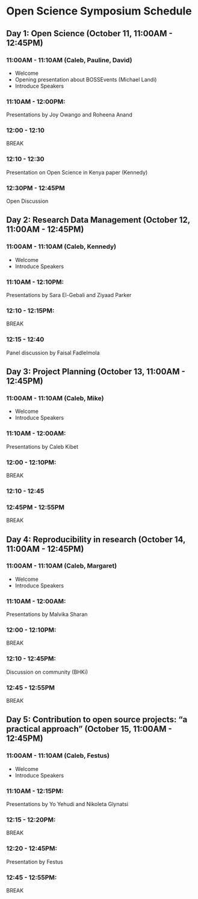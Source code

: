 # Open Science Symposium Schedule

## Day 1: Open Science (October 11, 11:00AM - 12:45PM)
### 11:00AM - 11:10AM (Caleb, Pauline, David)
* Welcome
* Opening presentation about BOSSEvents (Michael Landi)
* Introduce Speakers

### 11:10AM - 12:00PM: 
Presentations by Joy Owango and Roheena Anand

### 12:00 - 12:10 
BREAK

### 12:10 - 12:30
Presentation on Open Science in Kenya paper (Kennedy)

### 12:30PM - 12:45PM
Open Discussion


## Day 2: Research Data Management (October 12, 11:00AM - 12:45PM)
### 11:00AM - 11:10AM (Caleb, Kennedy)
* Welcome
* Introduce Speakers

### 11:10AM - 12:10PM: 
Presentations by Sara El-Gebali and Ziyaad Parker 

### 12:10 - 12:15PM:
BREAK

### 12:15 - 12:40
Panel discussion by Faisal Fadlelmola


## Day 3: Project Planning (October 13, 11:00AM - 12:45PM)
### 11:00AM - 11:10AM (Caleb, Mike)
* Welcome
* Introduce Speakers

### 11:10AM - 12:00AM: 
Presentations by Caleb Kibet

### 12:00 - 12:10PM:
BREAK

### 12:10 - 12:45

### 12:45PM - 12:55PM
BREAK


## Day 4: Reproducibility in research (October 14, 11:00AM - 12:45PM)
### 11:00AM - 11:10AM (Caleb, Margaret)
* Welcome
* Introduce Speakers

### 11:10AM - 12:00AM:
Presentations by Malvika Sharan

### 12:00 - 12:10PM:
BREAK

### 12:10 - 12:45PM:
Discussion on community (BHKi)

### 12:45 - 12:55PM 
BREAK

## Day 5: Contribution to open source projects: “a practical approach”  (October 15, 11:00AM - 12:45PM)
### 11:00AM - 11:10AM (Caleb, Festus)
* Welcome
* Introduce Speakers

### 11:10AM - 12:15PM: 
Presentations by Yo Yehudi and Nikoleta Glynatsi

### 12:15 - 12:20PM:
BREAK

### 12:20 - 12:45PM:
Presentation by Festus

### 12:45 - 12:55PM: 
BREAK


